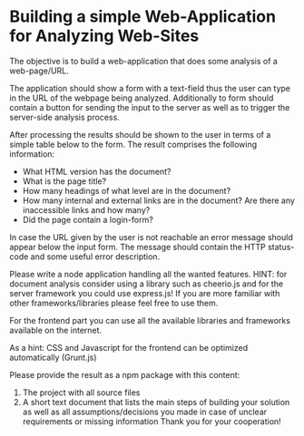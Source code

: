 # Building a simple Web-Application for Analyzing Web-Sites
The objective is to build a web-application that does some analysis of a web-page/URL.

The application should show a form with a text-field thus the user can type in the URL of the webpage being analyzed. Additionally to form should contain a button for sending the input to the server as well as to trigger the server-side analysis process.

After processing the results should be shown to the user in terms of a simple table below to the form. The result comprises the following information:

* What HTML version has the document?
* What is the page title?
* How many headings of what level are in the document?
* How many internal and external links are in the document? Are there any inaccessible links and how many?
* Did the page contain a login-form?

In case the URL given by the user is not reachable an error message should appear below the input form. The message should contain the HTTP status-code and some useful error description.

Please write a node application handling all the wanted features. HINT: for document analysis consider using a library such as cheerio.js and for the server framework you could use express.js! If you are more familiar with other frameworks/libraries please feel free to use them.

For the frontend part you can use all the available libraries and frameworks available on the internet.

As a hint: CSS and Javascript for the frontend can be optimized automatically (Grunt.js) 

Please provide the result as a npm package with this content:

1. The project with all source files
2. A short text document that lists the main steps of building your solution as well as all assumptions/decisions you made in case of unclear requirements or missing information 
Thank you for your cooperation!